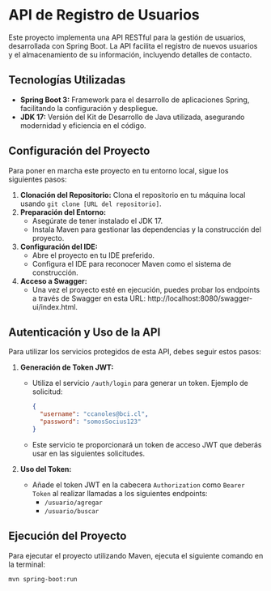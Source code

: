 # API de Registro de Usuarios

Este proyecto implementa una API RESTful para la gestión de usuarios, desarrollada con Spring Boot. La API facilita el registro de nuevos usuarios y el almacenamiento de su información, incluyendo detalles de contacto.

## Tecnologías Utilizadas

- **Spring Boot 3:** Framework para el desarrollo de aplicaciones Spring, facilitando la configuración y despliegue.
- **JDK 17:** Versión del Kit de Desarrollo de Java utilizada, asegurando modernidad y eficiencia en el código.

## Configuración del Proyecto

Para poner en marcha este proyecto en tu entorno local, sigue los siguientes pasos:

1. **Clonación del Repositorio:** Clona el repositorio en tu máquina local usando `git clone [URL del repositorio]`.
2. **Preparación del Entorno:**
   - Asegúrate de tener instalado el JDK 17.
   - Instala Maven para gestionar las dependencias y la construcción del proyecto.
3. **Configuración del IDE:**
   - Abre el proyecto en tu IDE preferido.
   - Configura el IDE para reconocer Maven como el sistema de construcción.
4. **Acceso a Swagger:**
   - Una vez el proyecto esté en ejecución, puedes probar los endpoints a través de Swagger en esta URL: http://localhost:8080/swagger-ui/index.html.

## Autenticación y Uso de la API

Para utilizar los servicios protegidos de esta API, debes seguir estos pasos:

1. **Generación de Token JWT:**
   - Utiliza el servicio `/auth/login` para generar un token. Ejemplo de solicitud:
     ```json
     {
       "username": "ccanoles@bci.cl",
       "password": "somosSocius123"
     }
     ```
   - Este servicio te proporcionará un token de acceso JWT que deberás usar en las siguientes solicitudes.

2. **Uso del Token:**
   - Añade el token JWT en la cabecera `Authorization` como `Bearer Token` al realizar llamadas a los siguientes endpoints:
     - `/usuario/agregar`
     - `/usuario/buscar`

## Ejecución del Proyecto

Para ejecutar el proyecto utilizando Maven, ejecuta el siguiente comando en la terminal:

```bash
mvn spring-boot:run

